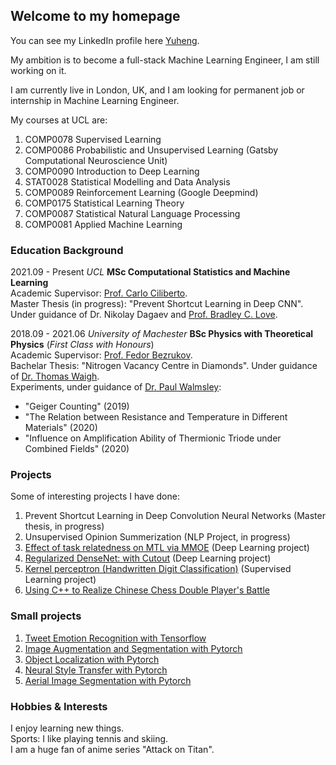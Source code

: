 ## Welcome to my homepage

You can see my LinkedIn profile here [Yuheng](https://www.linkedin.com/in/yuheng-jia-00200116b/).

My ambition is to become a full-stack Machine Learning Engineer, I am still working on it.

I am currently live in London, UK, and I am looking for permanent job or internship in Machine Learning Engineer.

My courses at UCL are:
1. COMP0078 Supervised Learning
2. COMP0086 Probabilistic and Unsupervised Learning (Gatsby Computational Neuroscience Unit)
3. COMP0090 Introduction to Deep Learning
4. STAT0028 Statistical Modelling and Data Analysis
5. COMP0089 Reinforcement Learning (Google Deepmind)
6. COMP0175 Statistical Learning Theory
7. COMP0087 Statistical Natural Language Processing
8. COMP0081 Applied Machine Learning

### Education Background

2021.09 - Present     _UCL_     **MSc Computational Statistics and Machine Learning**<br>
Academic Supervisor: [Prof. Carlo Ciliberto](https://cciliber.github.io/).<br>
Master Thesis (in progress): "Prevent Shortcut Learning in Deep CNN". Under guidance of Dr. Nikolay Dagaev and [Prof. Bradley C. Love](http://bradlove.org/).

2018.09 - 2021.06     _University of Machester_     **BSc Physics with Theoretical Physics** (_First Class with Honours_)<br>
Academic Supervisor: [Prof. Fedor Bezrukov](https://www.hep.manchester.ac.uk/u/bezrukov/).<br>
Bachelar Thesis: "Nitrogen Vacancy Centre in Diamonds". Under guidance of [Dr. Thomas Waigh](https://www.research.manchester.ac.uk/portal/t.a.waigh.html).<br>
Experiments, under guidance of [Dr. Paul Walmsley](https://www.research.manchester.ac.uk/portal/paul.walmsley.html):
- "Geiger Counting" (2019)
- "The Relation between Resistance and Temperature in Different Materials" (2020)
- "Influence on Amplification Ability of Thermionic Triode under Combined Fields" (2020)

### Projects 
Some of interesting projects I have done:
1. Prevent Shortcut Learning in Deep Convolution Neural Networks (Master thesis, in progress)
2. Unsupervised Opinion Summerization (NLP Project, in progress)
3. [Effect of task relatedness on MTL via MMOE](https://github.com/YHJYH/Machine_Learning/tree/main/projects/Multi%20Task%20Learning) (Deep Learning project)
4. [Regularized DenseNet: with Cutout](https://github.com/YHJYH/Machine_Learning/tree/main/projects/DenseNet%20%2B%20Cutout) (Deep Learning project)
5. [Kernel perceptron (Handwritten Digit Classification)](https://github.com/YHJYH/Machine_Learning/tree/main/projects/kernel_perceptron#kernel-perceptron-handwritten-digit-classification-comp0078-supervised-learning-coursework) (Supervised Learning project)
6. [Using C++ to Realize Chinese Chess Double Player's Battle](https://github.com/YHJYH/CPP-Chinese-Chess)

### Small projects
1. [Tweet Emotion Recognition with Tensorflow](https://github.com/YHJYH/Machine_Learning/blob/main/projects/Tweet_Emotion_Recognition.ipynb)
2. [Image Augmentation and Segmentation with Pytorch](https://github.com/YHJYH/Machine_Learning/blob/main/projects/Image_Segmentation_Pytorch.ipynb)
3. [Object Localization with Pytorch](https://github.com/YHJYH/Machine_Learning/blob/main/projects/Object_Localization_Pytorch.ipynb)
4. [Neural Style Transfer with Pytorch](https://github.com/YHJYH/Machine_Learning/blob/main/projects/Neural_Style_Transfer_using_Pytorch.ipynb)
5. [Aerial Image Segmentation with Pytorch](https://github.com/YHJYH/Machine_Learning/blob/main/projects/Aerial_Image_Segmentation.ipynb)

### Hobbies & Interests
I enjoy learning new things.<br>
Sports: I like playing tennis and skiing.<br>
I am a huge fan of anime series "Attack on Titan".
